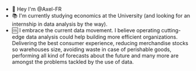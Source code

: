 - 👋 Hey I'm @Axel-FR
- 📚 I'm currently studying economics at the University (and looking for an internship in data analysis by the way).
- 🆒 I embrace the current data movement. I believe operating cutting-edge data analysis could help building more efficient organizations. Delivering the best consumer experience, reducing merchandise stocks so warehouses size, avoiding waste in case of perishable goods, performing all kind of forecasts about the future and many more are amongst the problems tackled by the use of data.

<!---
Axel-FR/Axel-FR is a ✨ special ✨ repository because its `README.md` (this file) appears on your GitHub profile.
You can click the Preview link to take a look at your changes.
--->
